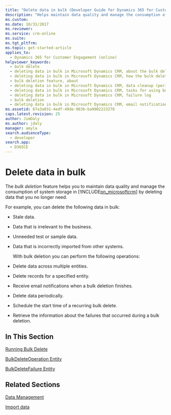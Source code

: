 ```yaml
---
title: "Delete data in bulk (Developer Guide for Dynamics 365 for Customer Engagement) | MicrosoftDocs"
description: "Helps maintain data quality and manage the consumption of system storage by deleting data that is no longer needed."
ms.custom: 
ms.date: 10/31/2017
ms.reviewer: 
ms.service: crm-online
ms.suite: 
ms.tgt_pltfrm: 
ms.topic: get-started-article
applies_to: 
  - Dynamics 365 for Customer Engagement (online)
helpviewer_keywords: 
  - bulk delete
  - deleting data in bulk in Microsoft Dynamics CRM, about the bulk deletion feature
  - deleting data in bulk in Microsoft Dynamics CRM, how the bulk deletion feature helps you delete multiple topics
  - bulk deletion feature, about
  - deleting data in bulk in Microsoft Dynamics CRM, data cleanup (periodic and scheduled)
  - deleting data in bulk in Microsoft Dynamics CRM, tasks for using bulk deletion
  - deleting data in bulk in Microsoft Dynamics CRM, failure log
  - bulk deletion
  - deleting data in bulk in Microsoft Dynamics CRM, email notifications
ms.assetid: 67a3a031-4edf-49de-983b-ba9902223278
caps.latest.revision: 25
author: JimDaly
ms.author: jdaly
manager: amyla
search.audienceType: 
  - developer
search.app: 
  - D365CE
---
```

# Delete data in bulk

The *bulk deletion* feature helps you to maintain data quality and manage the consumption of system storage in [!INCLUDE[pn_microsoftcrm](../includes/pn-microsoftcrm.md)] by deleting data that you no longer need.  
  
 For example, you can delete the following data in bulk:  
  
- Stale data.  
  
- Data that is irrelevant to the business.  
  
- Unneeded test or sample data.  
  
- Data that is incorrectly imported from other systems.  
  
  With bulk deletion you can perform the following operations:  
  
- Delete data across multiple entities.  
  
- Delete records for a specified entity.  
  
- Receive email notifications when a bulk deletion finishes.  
  
- Delete data periodically.  
  
- Schedule the start time of a recurring bulk delete.  
  
- Retrieve the information about the failures that occurred during a bulk deletion.  
  
## In This Section  
 [Running Bulk Delete](run-bulk-delete.md)  
  
 [BulkDeleteOperation Entity](entities/bulkdeleteoperation.md)  
  
 [BulkDeleteFailure Entity](entities/bulkdeletefailure.md)  
  
## Related Sections  

 [Data Management](manage-data.md)  
  
 [Import data](import-data.md)

